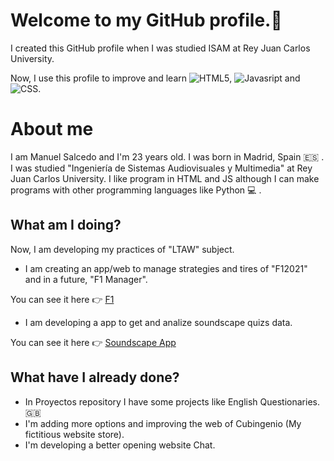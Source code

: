 # Welcome to my GitHub profile.👋

I created this GitHub profile when I was studied ISAM at Rey Juan Carlos University.

Now, I use this profile to improve and learn ![HTML5](https://img.shields.io/badge/HTML5-E34F26?style=for-the-badge&logo=html5&logoColor=white), ![Javasript](https://img.shields.io/badge/JavaScript-323330?style=for-the-badge&logo=javascript&logoColor=F7DF1E) and ![CSS](https://img.shields.io/badge/CSS3-1572B6?style=for-the-badge&logo=css3&logoColor=white).

# About me

I am Manuel Salcedo and I'm 23 years old. I was born in Madrid, Spain :es: . I was studied "Ingeniería de Sistemas Audiovisuales y Multimedia" at Rey Juan Carlos University. I like program in HTML and JS although I can make programs with other programming languages like Python :computer: .

## What am I doing?

Now, I am developing my practices of "LTAW" subject.
  
  * I am creating an app/web to manage strategies and tires of "F12021" and in a future, "F1 Manager". 
 
You can see it here :point_right: [F1](https://github.com/SalcedoManuel/F1-Management) 

  * I am developing a app to get and analize soundscape quizs data.

You can see it here :point_right: [Soundscape App](https://github.com/SalcedoManuel/Paisajes-Sonoros)

## What have I already done?

  * In Proyectos repository I have some projects like English Questionaries. :gb:
  * I'm adding more options and improving the web of Cubingenio (My fictitious website store). 
  * I'm developing a better opening website Chat.
<!--
**SalcedoManuel/SalcedoManuel** is a ✨ _special_ ✨ repository because its `README.md` (this file) appears on your GitHub profile.

Here are some ideas to get you started:

- 🔭 I’m currently working on ...
- 🌱 I’m currently learning ...
- 👯 I’m looking to collaborate on ...
- 🤔 I’m looking for help with ...
- 💬 Ask me about ...
- 📫 How to reach me: ...
- 😄 Pronouns: ...
- ⚡ Fun fact: ...
-->
